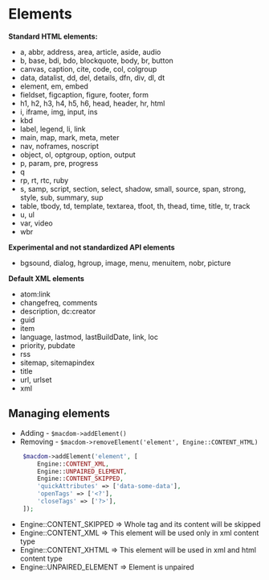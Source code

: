 # Elements

**Standard HTML elements:**
- a, abbr, address, area, article, aside, audio
- b, base, bdi, bdo, blockquote, body, br, button
- canvas, caption, cite, code, col, colgroup
- data, datalist, dd, del, details, dfn, div, dl, dt
- element, em, embed
- fieldset, figcaption, figure, footer, form
- h1, h2, h3, h4, h5, h6, head, header, hr, html
- i, iframe, img, input, ins
- kbd
- label, legend, li, link
- main, map, mark, meta, meter
- nav, noframes, noscript
- object, ol, optgroup, option, output
- p, param, pre, progress
- q
- rp, rt, rtc, ruby
- s, samp, script, section, select, shadow, small, source, span, strong, style, sub, summary, sup
- table, tbody, td, template, textarea, tfoot, th, thead, time, title, tr, track
- u, ul
- var, video
- wbr
    
**Experimental and not standardized API elements**
- bgsound, dialog, hgroup, image, menu, menuitem, nobr, picture
    
**Default XML elements**
- atom:link
- changefreq, comments
- description, dc:creator
- guid
- item
- language, lastmod, lastBuildDate, link, loc
- priority, pubdate
- rss
- sitemap, sitemapindex
- title
- url, urlset
- xml

## Managing elements 
- Adding - `$macdom->addElement()`
- Removing - `$macdom->removeElement('element', Engine::CONTENT_HTML)`

``` php
    $macdom->addElement('element', [
        Engine::CONTENT_XML,
        Engine::UNPAIRED_ELEMENT,
        Engine::CONTENT_SKIPPED,
        'quickAttributes' => ['data-some-data'],
        'openTags' => ['<?'],
        'closeTags' => ['?>'],
    ]);
``` 
- Engine::CONTENT_SKIPPED => Whole tag and its content will be skipped
- Engine::CONTENT_XML => This element will be used only in xml content type
- Engine::CONTENT_XHTML => This element will be used in xml and html content type
- Engine::UNPAIRED_ELEMENT => Element is unpaired
